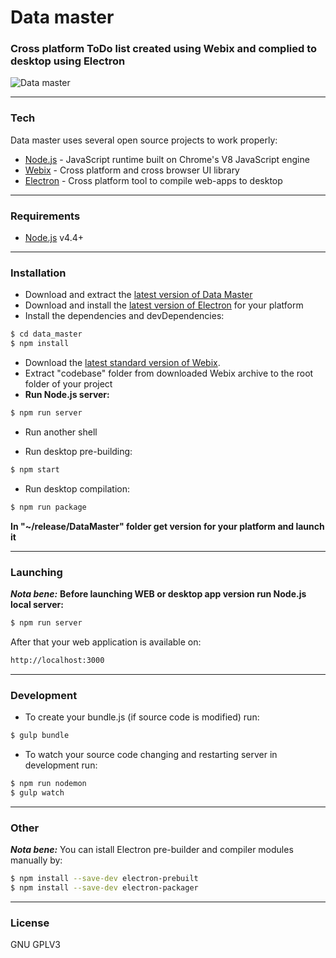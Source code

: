 # Data master

### Cross platform ToDo list created using Webix and complied to desktop using Electron

![Data master](http://i.imgur.com/QU1QNIS.png)

---

### Tech
Data master uses several open source projects to work properly:

* [Node.js] - JavaScript runtime built on Chrome's V8 JavaScript engine
* [Webix] - Cross platform and cross browser UI library
* [Electron] - Cross platform tool to compile web-apps to desktop

---

### Requirements

* [Node.js](https://nodejs.org/) v4.4+

---

### Installation

* Download and extract the [latest version of Data Master](https://github.com/paratagas/data_master)
* Download and install the [latest version of Electron](http://electron.atom.io/releases/) for your platform
* Install the dependencies and devDependencies:
```sh
$ cd data_master
$ npm install
```

* Download the [latest standard version of Webix](http://webix.com/download/).
* Extract "codebase" folder from downloaded Webix archive to the root folder of your project
* **Run Node.js server:**
```sh
$ npm run server
```
* Run another shell

* Run desktop pre-building: 
```sh
$ npm start
```
* Run desktop compilation:
```sh
$ npm run package
```

**In "~/release/DataMaster" folder get version for your platform and launch it**

---

### Launching

***Nota bene:*** **Before launching WEB or desktop app version run Node.js local server:**
```sh
$ npm run server
```

After that your web application is available on:

```sh
http://localhost:3000
```

---

### Development


* To create your bundle.js (if source code is modified) run:
```sh
$ gulp bundle
```

* To watch your source code changing and restarting server in development run:
```sh
$ npm run nodemon
$ gulp watch
```

---

### Other

***Nota bene:*** You can istall Electron pre-builder and compiler modules manually by:
```sh
$ npm install --save-dev electron-prebuilt
$ npm install --save-dev electron-packager
```

---

### License

GNU GPLV3

 [Node.js]: <https://nodejs.org/>
 [Webix]: <http://webix.com/>
 [Electron]: <http://electron.atom.io/>
 